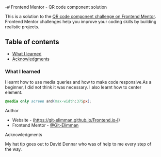 -# Frontend Mentor - QR code component solution

This is a solution to the [QR code component challenge on Frontend Mentor](https://www.frontendmentor.io/challenges/qr-code-component-iux_sIO_H). Frontend Mentor challenges help you improve your coding skills by building realistic projects.

## Table of contents

- [What I learned](#what-i-learned)
- [Acknowledgments](#acknowledgments)

### What I learned

I learnt how to use media queries and how to make code responsive.As a beginner, I did not think it was necessary. I also learnt how to center element.

```css
@media only screen and(max-width:375px);
```

Author

- Website - (https://git-elimman.github.io/Frontend.io-I)
- Frontend Mentor - [@Git-Elimman](https://www.frontendmentor.io/profile/Git-Elimman)

Acknowledgments

My hat tip goes out to David Dennar who was of help to me every step of the way.
